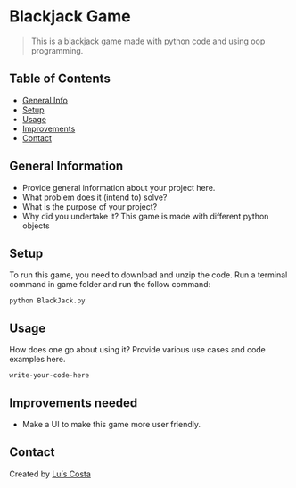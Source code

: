 # Blackjack Game
> This is a blackjack game made with python code and using oop programming.

## Table of Contents
* [General Info](#general-information)
* [Setup](#setup)
* [Usage](#usage)
* [Improvements](#room-for-improvement)
* [Contact](#contact)


## General Information
- Provide general information about your project here.
- What problem does it (intend to) solve?
- What is the purpose of your project?
- Why did you undertake it?
This game is made with different python objects
<!-- You don't have to answer all the questions - just the ones relevant to your project. -->

## Setup
To run this game, you need to download and unzip the code.
Run a terminal command in game folder and run the follow command:
```
python BlackJack.py
```

## Usage
How does one go about using it?
Provide various use cases and code examples here.

`write-your-code-here`

## Improvements needed

- Make a UI to make this game more user friendly.


## Contact
Created by [Luís Costa](https://www.linkedin.com/in/lu%C3%ADs-costa-793a2414b/)

